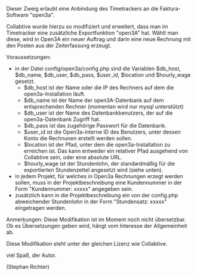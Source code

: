 Dieser Zweig erlaubt eine Anbindung des Timetrackers an die Faktura-Software "open3a".

Collabtive wurde hierzu so modifiziert und erweitert, dass man im Timetracker eine zusätzliche Exportfunktion "open3A" hat.
Wählt man diese, wird in Open3A ein neuer Auftrag und darin eine neue Rechnung mit den Posten aus der Zeiterfassung erzeugt.

Voraussetzungen:
* in der Datei config/open3a/config.php sind die Variablen $db_host, $db_name, $db_user, $db_pass, $user_id, $location und $hourly_wage gesetzt.
  * $db_host ist der Name oder die IP des Rechners auf dem die open3a-Installation läuft.
  * $db_name ist der Name der open3A-Datenbank auf dem entsprechenden Rechner (momentan wird nur mysql unterstützt)
  * $db_user ist der Name des Datenbankbenutzers, der auf die open3a-Datenbank Zugriff hat.
  * $db_pass ist das zugehörige Passwort für die Datenbank.
  * $user_id ist die Open3a-interne ID des Benutzers, unter dessen Konto die Rechnunen erstellt werden sollen.
  * $location ist der Pfad, unter dem die open3a-Installation zu erreichen ist. Das kann entweder ein relativer Pfad ausgehend von Collabtive sein, oder eine absolute URL.
  * $hourly_wage ist der Stundenlohn, der standardmäßig für die exportierten Stundenzettel angesetzt wird (siehe unten).
* in jedem Projekt, für welches in Open3a Rechnungen erzegt werden sollen, muss in der Projektbeschreibung eine Kundennummer in der Form "Kundennummer: xxxxx" angegeben sein.
* zusätzlich kann in die Projektbeschreibung ein von der config.php abweichender Stundenlohn in der Form "Stundensatz: xxxxx" eingetragen werden. 

Anmerkungen:
Diese Modifikation ist im Moment noch nicht übersetzbar. Ob es Übersetzungen geben wird, hängt vom Interesse der Allgemeinheit ab.

Diese Modifikation steht unter der gleichen Lizenz wie Collabtive.

viel Spaß, der Autor.

(Stephan Richter)
 

